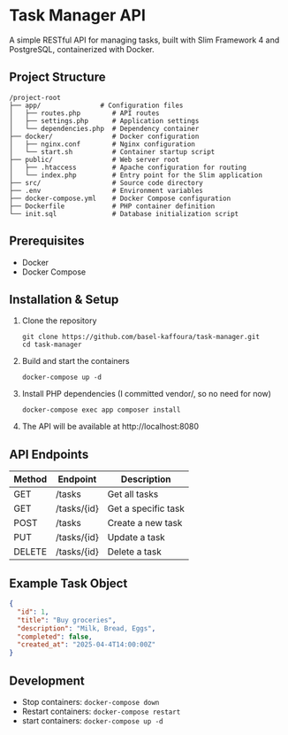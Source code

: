 # Task Manager API

A simple RESTful API for managing tasks, built with Slim Framework 4 and PostgreSQL, containerized with Docker.

## Project Structure

```
/project-root
├── app/               # Configuration files
│   ├── routes.php        # API routes
│   ├── settings.php      # Application settings
│   └── dependencies.php  # Dependency container
├── docker/               # Docker configuration
│   ├── nginx.conf        # Nginx configuration
│   └── start.sh          # Container startup script
├── public/               # Web server root
│   ├── .htaccess         # Apache configuration for routing
│   └── index.php         # Entry point for the Slim application
├── src/                  # Source code directory
├── .env                  # Environment variables
├── docker-compose.yml    # Docker Compose configuration
├── Dockerfile            # PHP container definition
└── init.sql              # Database initialization script
```

## Prerequisites

- Docker
- Docker Compose

## Installation & Setup

1. Clone the repository
   ```
   git clone https://github.com/basel-kaffoura/task-manager.git
   cd task-manager
   ```

2. Build and start the containers
   ```
   docker-compose up -d
   ```

3. Install PHP dependencies (I committed vendor/, so no need for now)
   ```
   docker-compose exec app composer install
   ```

4. The API will be available at http://localhost:8080

## API Endpoints

| Method | Endpoint    | Description          |
|--------|-------------|----------------------|
| GET    | /tasks      | Get all tasks        |
| GET    | /tasks/{id} | Get a specific task  |
| POST   | /tasks      | Create a new task    |
| PUT    | /tasks/{id} | Update a task        |
| DELETE | /tasks/{id} | Delete a task        |

## Example Task Object

```json
{
  "id": 1,
  "title": "Buy groceries",
  "description": "Milk, Bread, Eggs",
  "completed": false,
  "created_at": "2025-04-4T14:00:00Z"
}
```

## Development

- Stop containers: `docker-compose down`
- Restart containers: `docker-compose restart`
- start containers: `docker-compose up -d`